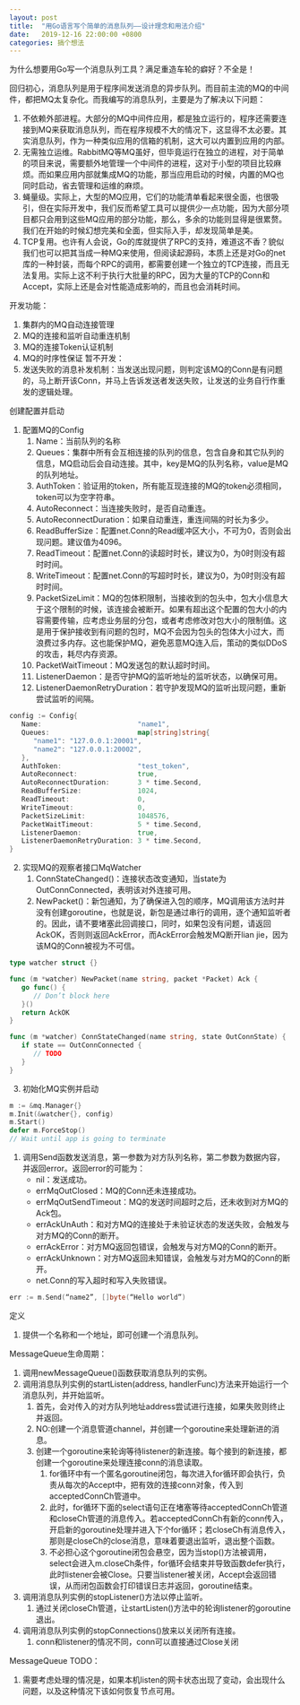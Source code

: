 ```yaml
---
layout: post
title:  "用Go语言写个简单的消息队列——设计理念和用法介绍"
date:   2019-12-16 22:00:00 +0800
categories: 搞个想法
---
```


为什么想要用Go写一个消息队列工具？满足重造车轮的癖好？不全是！

回归初心，消息队列是用于程序间发送消息的异步队列。而目前主流的MQ的中间件，都把MQ太复杂化。而我编写的消息队列，主要是为了解决以下问题：

1. 不依赖外部进程。大部分的MQ中间件应用，都是独立运行的，程序还需要连接到MQ来获取消息队列，而在程序规模不大的情况下，这显得不太必要。其实消息队列，作为一种类似应用的信箱的机制，这大可以内置到应用的内部。
2. 无需独立运维。RabbitMQ等MQ虽好，但毕竟运行在独立的进程，对于简单的项目来说，需要额外地管理一个中间件的进程，这对于小型的项目比较麻烦。而如果应用内部就集成MQ的功能，那当应用启动的时候，内置的MQ也同时启动，省去管理和运维的麻烦。
3. 蝇量级。实际上，大型的MQ应用，它们的功能清单看起来很全面，也很吸引，但在实际开发中，我们反而希望工具可以提供少一点功能，因为大部分项目都只会用到这些MQ应用的部分功能，那么，多余的功能则显得是很累赘。我们在开始的时候幻想完美和全面，但实际入手，却发现简单是美。
4. TCP复用。也许有人会说，Go的库就提供了RPC的支持，难道这不香？貌似我们也可以把其当成一种MQ来使用，但阅读起源码，本质上还是对Go的net库的一种封装，而每个RPC的调用，都需要创建一个独立的TCP连接，而且无法复用。实际上这不利于执行大批量的RPC，因为大量的TCP的Conn和Accept，实际上还是会对性能造成影响的，而且也会消耗时间。

开发功能：
1. 集群内的MQ自动连接管理
2. MQ的连接和监听自动重连机制
3. MQ的连接Token认证机制
4. MQ的时序性保证
暂不开发：
1. 发送失败的消息补发机制：当发送出现问题，则判定该MQ的Conn是有问题的，马上断开该Conn，并马上告诉发送者发送失败，让发送的业务自行作重发的逻辑处理。

创建配置并启动
1. 配置MQ的Config
    1. Name：当前队列的名称
    2. Queues：集群中所有会互相连接的队列的信息，包含自身和其它队列的信息，MQ启动后会自动连接。其中，key是MQ的队列名称，value是MQ的队列地址。
    3. AuthToken：验证用的token，所有能互现连接的MQ的token必须相同，token可以为空字符串。
    4. AutoReconnect：当连接失败时，是否自动重连。
    5. AutoReconnectDuration：如果自动重连，重连间隔的时长为多少。
    6. ReadBufferSize：配置net.Conn的Read缓冲区大小，不可为0，否则会出现问题。建议值为4096。
    7. ReadTimeout：配置net.Conn的读超时时长，建议为0，为0时则没有超时时间。
    8. WriteTimeout：配置net.Conn的写超时时长，建议为0，为0时则没有超时时间。
    9. PacketSizeLimit：MQ的包体积限制，当接收到的包头中，包大小信息大于这个限制的时候，该连接会被断开。如果有超出这个配置的包大小的内容需要传输，应考虑业务层的分包，或者考虑修改对包大小的限制值。这是用于保护接收到有问题的包时，MQ不会因为包头的包体大小过大，而浪费过多内存。这也能保护MQ，避免恶意MQ连入后，策动的类似DDoS的攻击，耗尽内存资源。
    10. PacketWaitTimeout：MQ发送包的默认超时时间。
    11. ListenerDaemon：是否守护MQ的监听地址的监听状态，以确保可用。
    12. ListenerDaemonRetryDuration：若守护发现MQ的监听出现问题，重新尝试监听的间隔。

```Go
config := Config{
   Name:                        "name1",
   Queues:                      map[string]string{
      "name1": "127.0.0.1:20001",
      "name2": "127.0.0.1:20002",
   },
   AuthToken:                   "test_token",
   AutoReconnect:               true,
   AutoReconnectDuration:       3 * time.Second,
   ReadBufferSize:              1024,
   ReadTimeout:                 0,
   WriteTimeout:                0,
   PacketSizeLimit:             1048576,
   PacketWaitTimeout:           5 * time.Second,
   ListenerDaemon:              true,
   ListenerDaemonRetryDuration: 3 * time.Second,
}
```

2. 实现MQ的观察者接口MqWatcher
    1. ConnStateChanged()：连接状态改变通知，当state为OutConnConnected，表明该对外连接可用。
    2. NewPacket()：新包通知，为了确保进入包的顺序，MQ调用该方法时并没有创建goroutine，也就是说，新包是通过串行的调用，逐个通知监听者的。因此，请不要堵塞此回调接口，同时，如果包没有问题，请返回AckOK，否则则返回AckError，而AckError会触发MQ断开lian jie，因为该MQ的Conn被视为不可信。

```Go
type watcher struct {}

func (m *watcher) NewPacket(name string, packet *Packet) Ack {
   go func() {
      // Don’t block here
   }()
   return AckOK
}

func (m *watcher) ConnStateChanged(name string, state OutConnState) {
   if state == OutConnConnected {
      // TODO
   }
}
```

3. 初始化MQ实例并启动

```Go
m := &mq.Manager{}
m.Init(&watcher{}, config)
m.Start()
defer m.ForceStop()
// Wait until app is going to terminate
```

1. 调用Send函数发送消息，第一参数为对方队列名称，第二参数为数据内容，并返回error。返回error的可能为：
    * nil：发送成功。
    * errMqOutClosed：MQ的Conn还未连接成功。
    * errMqOutSendTimeout：MQ的发送时间超时之后，还未收到对方MQ的Ack包。
    * errAckUnAuth：和对方MQ的连接处于未验证状态的发送失败，会触发与对方MQ的Conn的断开。
    * errAckError：对方MQ返回包错误，会触发与对方MQ的Conn的断开。
    * errAckUnknown：对方MQ返回未知错误，会触发与对方MQ的Conn的断开。
    * net.Conn的写入超时和写入失败错误。

```Go
err := m.Send(“name2”, []byte(“Hello world”)
```

定义
1. 提供一个名称和一个地址，即可创建一个消息队列。

MessageQueue生命周期：
1. 调用newMessageQueue()函数获取消息队列的实例。
2. 调用消息队列实例的startListen(address, handlerFunc)方法来开始运行一个消息队列，并开始监听。
    1. 首先，会对传入的对方队列地址address尝试进行连接，如果失败则终止并返回。
    2. NO:创建一个消息管道channel，并创建一个goroutine来处理新进的消息。
    3. 创建一个goroutine来轮询等待listener的新连接。每个接到的新连接，都创建一个goroutine来处理连接conn的消息读取。
        1. for循环中有一个匿名goroutine闭包，每次进入for循环即会执行，负责从每次的Accept中，把有效的连接conn对象，传入到acceptedConnCh管道中。
        2. 此时，for循环下面的select语句正在堵塞等待acceptedConnCh管道和closeCh管道的消息传入。若acceptedConnCh有新的conn传入，开启新的goroutine处理并进入下个for循环；若closeCh有消息传入，那则是closeCh的close消息，意味着要退出监听，退出整个函数。
        3. 不必担心这个goroutine闭包会悬空，因为当stop()方法被调用，select会进入m.closeCh条件，for循环会结束并导致函数defer执行，此时listener会被Close。只要当listener被关闭，Accept会返回错误，从而闭包函数会打印错误日志并返回，goroutine结束。
3. 调用消息队列实例的stopListener()方法以停止监听。
    1. 通过关闭closeCh管道，让startListen()方法中的轮询listener的goroutine退出。
4. 调用消息队列实例的stopConnections()放来以关闭所有连接。
    1. conn和listener的情况不同，conn可以直接通过Close关闭

MessageQueue TODO：
1. 需要考虑处理的情况是，如果本机listen的网卡状态出现了变动，会出现什么问题，以及这种情况下该如何恢复节点可用。
